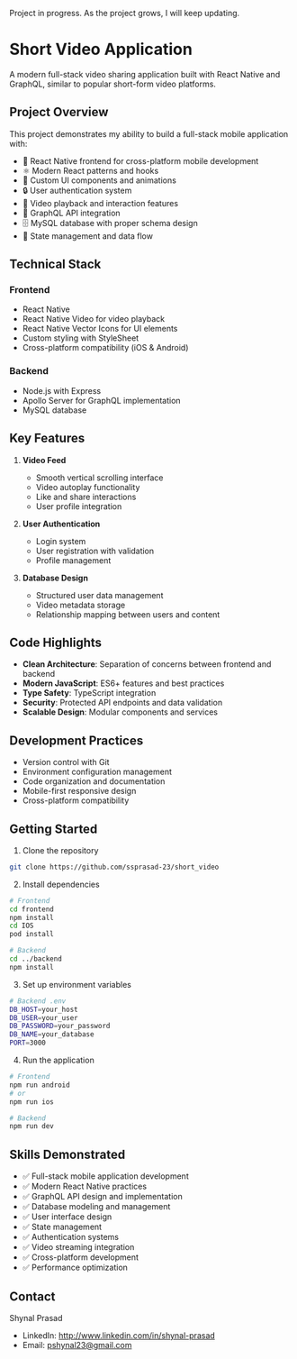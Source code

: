 Project in progress. As the project grows, I will keep updating. 

# Short Video Application
A modern full-stack video sharing application built with React Native and GraphQL, similar to popular short-form video platforms.

## Project Overview
This project demonstrates my ability to build a full-stack mobile application with:

- 📱 React Native frontend for cross-platform mobile development
- ⚛️ Modern React patterns and hooks
- 🎨 Custom UI components and animations
- 🔒 User authentication system
- 🎥 Video playback and interaction features
- 🎯 GraphQL API integration
- 🗄️ MySQL database with proper schema design
- 🔄 State management and data flow

## Technical Stack

### Frontend
- React Native
- React Native Video for video playback
- React Native Vector Icons for UI elements
- Custom styling with StyleSheet
- Cross-platform compatibility (iOS & Android)

### Backend
- Node.js with Express
- Apollo Server for GraphQL implementation
- MySQL database

## Key Features

1. **Video Feed**
   - Smooth vertical scrolling interface
   - Video autoplay functionality
   - Like and share interactions
   - User profile integration

2. **User Authentication**
   - Login system
   - User registration with validation
   - Profile management

3. **Database Design**
   - Structured user data management
   - Video metadata storage
   - Relationship mapping between users and content

## Code Highlights

- **Clean Architecture**: Separation of concerns between frontend and backend
- **Modern JavaScript**: ES6+ features and best practices
- **Type Safety**: TypeScript integration
- **Security**: Protected API endpoints and data validation
- **Scalable Design**: Modular components and services

## Development Practices

- Version control with Git
- Environment configuration management
- Code organization and documentation
- Mobile-first responsive design
- Cross-platform compatibility

## Getting Started

1. Clone the repository
```bash
git clone https://github.com/ssprasad-23/short_video
```

2. Install dependencies
```bash
# Frontend
cd frontend
npm install
cd IOS
pod install

# Backend
cd ../backend
npm install
```

3. Set up environment variables
```bash
# Backend .env
DB_HOST=your_host
DB_USER=your_user
DB_PASSWORD=your_password
DB_NAME=your_database
PORT=3000
```

4. Run the application
```bash
# Frontend
npm run android
# or
npm run ios

# Backend
npm run dev
```

## Skills Demonstrated
- ✅ Full-stack mobile application development
- ✅ Modern React Native practices
- ✅ GraphQL API design and implementation
- ✅ Database modeling and management
- ✅ User interface design
- ✅ State management
- ✅ Authentication systems
- ✅ Video streaming integration
- ✅ Cross-platform development
- ✅ Performance optimization

## Contact
Shynal Prasad
- LinkedIn: http://www.linkedin.com/in/shynal-prasad
- Email: pshynal23@gmail.com
